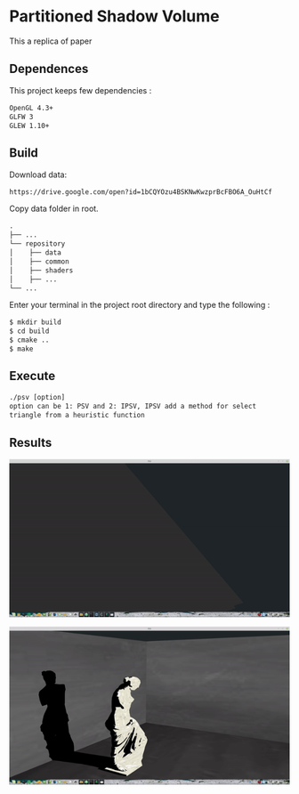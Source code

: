 # Partitioned Shadow Volume

This a replica of paper  
## Dependences

This project keeps few dependencies :

```
OpenGL 4.3+
GLFW 3
GLEW 1.10+
```

## Build

Download data:
```
https://drive.google.com/open?id=1bCQYOzu4BSKNwKwzprBcFBO6A_OuHtCf
```

Copy data folder in root.

```
.
├── ...
└── repository                   
│    ├── data
│    ├── common
│    ├── shaders
│    ├── ...              
└── ...
```

Enter your terminal in the project root directory and type the following :
```
$ mkdir build
$ cd build
$ cmake ..
$ make
```

## Execute

```
./psv [option]
option can be 1: PSV and 2: IPSV, IPSV add a method for select triangle from a heuristic function
```

## Results

![alt text](https://raw.githubusercontent.com/LuisErnestoColchado/PartitionedShadowVolume/master/images/video1.gif)

![alt text](https://raw.githubusercontent.com/LuisErnestoColchado/PartitionedShadowVolume/master/images/video2.gif)
